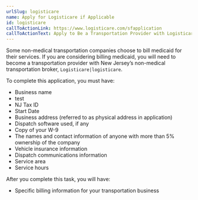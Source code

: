 ```yaml
---
urlSlug: logisticare
name: Apply for Logisticare if Applicable
id: logisticare
callToActionLink: https://www.logisticare.com/sfapplication
callToActionText: Apply to Be a Transportation Provider with Logisticare
---
```

Some non-medical transportation companies choose to bill medicaid for their services. If you are considering billing medicaid, you will need to become a transportation provider with New Jersey’s non-medical transportation broker, `Logisticare|logisticare`.

To complete this application, you must have:



* Business name
* test
* NJ Tax ID
* Start Date
* Business address (referred to as physical address in application)
* Dispatch software used, if any
* Copy of your W-9
* The names and contact information of anyone with more than 5% ownership of the company
* Vehicle insurance information
* Dispatch communications information
* Service area
* Service hours

After you complete this task, you will have:

* Specific billing information for your transportation business